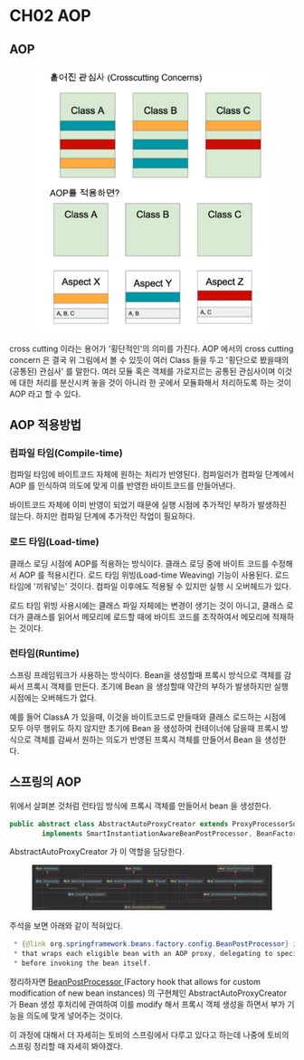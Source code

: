 # CH02 AOP

## AOP

<figure><img src="../../.gitbook/assets/image (2) (1).png" alt=""><figcaption></figcaption></figure>

cross cutting 이라는 용어가 '횡단적인'의 의미를 가진다. AOP 에서의 cross cutting concern 은 결국 위 그림에서 볼 수 있듯이 여러 Class 들을 두고 '횡단으로 봤을때의 (공통된) 관심사' 를 말한다. 여러 모듈 혹은 객체를 가로지르는 공통된 관심사이며 이것에 대한 처리를 분산시켜 놓을 것이 아니라 한 곳에서 모듈화해서 처리하도록 하는 것이 AOP 라고 할 수 있다.

## AOP 적용방법

### 컴파일 타임(Compile-time)

컴파일 타임에 바이트코드 자체에 원하는 처리가 반영된다. 컴파일러가 컴파일 단계에서 AOP 를 인식하여 의도에 맞게 이를 반영한 바이트코드를 만들어낸다.

바이트코드 자체에 이미 반영이 되었기 때문에 실행 시점에 추가적인 부하가 발생하진 않는다. 하지만 컴파일 단계에 추가적인 작업이 필요하다.

### 로드 타임(Load-time)

클래스 로딩 시점에 AOP를 적용하는 방식이다. 클래스 로딩 중에 바이트 코드를 수정해서 AOP 를 적용시킨다. 로드 타임 위빙(Load-time Weaving) 기능이 사용된다. 로드 타임에 '끼워넣는' 것이다. 컴파일 이후에도 적용될 수 있지만 실행 시 오버헤드가 있다.

로드 타임 위빙 사용시에는 클래스 파일 자체에는 변경이 생기는 것이 아니고, 클래스 로더가 클래스를 읽어서 메모리에 로드할 때에 바이트 코드를 조작하여서 메모리에 적재하는 것이다.

### 런타임(Runtime)

스프링 프레임워크가 사용하는 방식이다. Bean을 생성할때 프록시 방식으로 객체를 감싸서 프록시 객체를 만든다. 초기에 Bean 을 생성할때 약간의 부하가 발생하지만 실행 시점에는 오버헤드가 없다.

예를 들어 ClassA 가 있을때, 이것을 바이트코드로 만들때와  클래스 로드하는 시점에 모두 아무 행위도 하지 않지만 초기에 Bean 을 생성하여 컨테이너에 담을때 프록시 방식으로 객체를 감싸서 원하는 의도가 반영된 프록시 객체를 만들어서 Bean 을 생성한다.

## 스프링의 AOP

위에서 살펴본 것처럼 런타임 방식에 프록시 객체를 만들어서 bean 을 생성한다.

```java
public abstract class AbstractAutoProxyCreator extends ProxyProcessorSupport
		implements SmartInstantiationAwareBeanPostProcessor, BeanFactoryAware {
```

AbstractAutoProxyCreator 가 이 역할을 담당한다.&#x20;

<figure><img src="../../.gitbook/assets/image (27) (2).png" alt=""><figcaption></figcaption></figure>

주석을 보면 아래와 같이 적혀있다.

```java
 * {@link org.springframework.beans.factory.config.BeanPostProcessor} implementation
 * that wraps each eligible bean with an AOP proxy, delegating to specified interceptors
 * before invoking the bean itself.
```

정리하자면 [BeanPostProcessor ](https://docs.spring.io/spring-framework/docs/current/javadoc-api/org/springframework/beans/factory/config/BeanPostProcessor.html)(Factory hook that allows for custom modification of new bean instances) 의 구현체인 AbstractAutoProxyCreator 가 Bean 생성 후처리에 관여하여 이를 modify 해서 프록시 객체 생성을 하면서 부가 기능을 의도에 맞게 넣어주는 것이다.

이 과정에 대해서 더 자세히는 토비의 스프링에서 다루고 있다고 하는데 나중에 토비의 스프링 정리할 때 자세히 봐야겠다.

